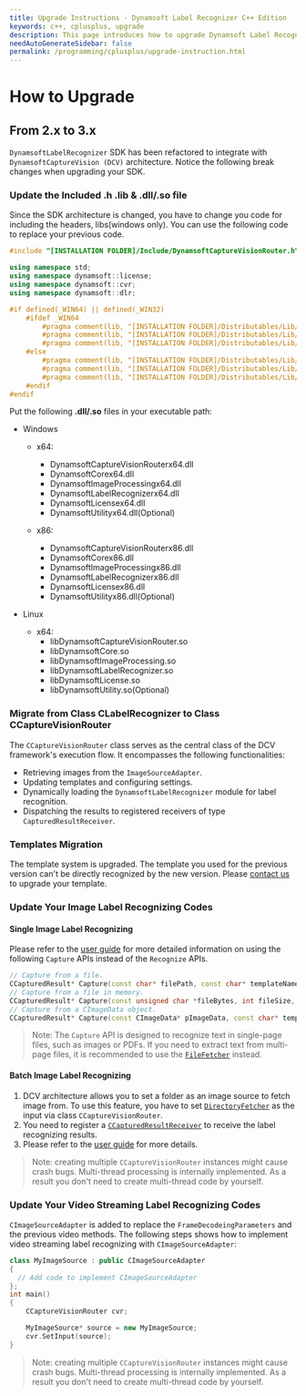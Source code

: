 ```yaml
---
title: Upgrade Instructions - Dynamsoft Label Recognizer C++ Edition
keywords: c++, cplusplus, upgrade
description: This page introduces how to upgrade Dynamsoft Label Recognizer
needAutoGenerateSidebar: false
permalink: /programming/cplusplus/upgrade-instruction.html
---
```


# How to Upgrade

## From 2.x to 3.x

`DynamsoftLabelRecognizer` SDK has been refactored to integrate with `DynamsoftCaptureVision (DCV)` architecture. Notice the following break changes when upgrading your SDK.

### Update the Included .h .lib & .dll/.so file

Since the SDK architecture is changed, you have to change you code for including the headers, libs(windows only). You can use the following code to replace your previous code.

```cpp
#include "[INSTALLATION FOLDER]/Include/DynamsoftCaptureVisionRouter.h"

using namespace std;
using namespace dynamsoft::license;
using namespace dynamsoft::cvr;
using namespace dynamsoft::dlr;

#if defined(_WIN64) || defined(_WIN32)
    #ifdef _WIN64
        #pragma comment(lib, "[INSTALLATION FOLDER]/Distributables/Lib/Windows/x64/DynamsoftLicensex64.lib")
        #pragma comment(lib, "[INSTALLATION FOLDER]/Distributables/Lib/Windows/x64/DynamsoftCaptureVisionRouterx64.lib")
        #pragma comment(lib, "[INSTALLATION FOLDER]/Distributables/Lib/Windows/x64/DynamsoftCorex64.lib")
    #else
        #pragma comment(lib, "[INSTALLATION FOLDER]/Distributables/Lib/Windows/x86/DynamsoftLicensex86.lib")
        #pragma comment(lib, "[INSTALLATION FOLDER]/Distributables/Lib/Windows/x86/DynamsoftCaptureVisionRouterx86.lib")
        #pragma comment(lib, "[INSTALLATION FOLDER]/Distributables/Lib/Windows/x86/DynamsoftCorex86.lib")
    #endif
#endif
```

Put the following **.dll/.so** files in your executable path:

- Windows
  - x64:
    - DynamsoftCaptureVisionRouterx64.dll
    - DynamsoftCorex64.dll
    - DynamsoftImageProcessingx64.dll
    - DynamsoftLabelRecognizerx64.dll
    - DynamsoftLicensex64.dll
    - DynamsoftUtilityx64.dll(Optional)

  - x86:
    - DynamsoftCaptureVisionRouterx86.dll
    - DynamsoftCorex86.dll
    - DynamsoftImageProcessingx86.dll
    - DynamsoftLabelRecognizerx86.dll
    - DynamsoftLicensex86.dll
    - DynamsoftUtilityx86.dll(Optional)

- Linux
  - x64:
    - libDynamsoftCaptureVisionRouter.so
    - libDynamsoftCore.so
    - libDynamsoftImageProcessing.so
    - libDynamsoftLabelRecognizer.so
    - libDynamsoftLicense.so
    - libDynamsoftUtility.so(Optional)

### Migrate from Class CLabelRecognizer to Class CCaptureVisionRouter

The `CCaptureVisionRouter` class serves as the central class of the DCV framework's execution flow. It encompasses the following functionalities:

- Retrieving images from the `ImageSourceAdapter`.
- Updating templates and configuring settings.
- Dynamically loading the `DynamsoftLabelRecognizer` module for label recognition.
- Dispatching the results to registered receivers of type `CapturedResultReceiver`.

### Templates Migration

The template system is upgraded. The template you used for the previous version can't be directly recognized by the new version. Please <a href="mailto:support@dynamsoft.com">contact us</a> to upgrade your template.

### Update Your Image Label Recognizing Codes

#### Single Image Label Recognizing

Please refer to the [user guide](../cplusplus/user-guide.md#create-a-new-project) for more detailed information on using the following `Capture` APIs instead of the `Recognize` APIs.

```cpp
// Capture from a file.
CCapturedResult* Capture(const char* filePath, const char* templateName="");
// Capture from a file in memory.
CCapturedResult* Capture(const unsigned char *fileBytes, int fileSize, const char* templateName="");
// Capture from a CImageData object.
CCapturedResult* Capture(const CImageData* pImageData, const char* templateName="");
```

> Note: The `Capture` API is designed to recognize text in single-page files, such as images or PDFs. If you need to extract text from multi-page files, it is recommended to use the [`FileFetcher`]({{site.dcv_cpp_api}}utility/file-fetcher.html) instead.

#### Batch Image Label Recognizing

1. DCV architecture allows you to set a folder as an image source to fetch image from. To use this feature, you have to set [`DirectoryFetcher`]({{site.dcv_cpp_api}}utility/directory-fetcher.html) as the input via class `CCaptureVisionRouter`.
2. You need to register a [`CCapturedResultReceiver`]({{site.dcv_cpp_api}}core/basic-structures/captured-result-receiver.html) to receive the label recognizing results.
3. Please refer to the [user guide](../cplusplus/user-guide.md#process-multiple-images) for more details.

>Note: creating multiple `CCaptureVisionRouter` instances might cause crash bugs. Multi-thread processing is internally implemented. As a result you don't need to create multi-thread code by yourself.

### Update Your Video Streaming Label Recognizing Codes

`CImageSourceAdapter` is added to replace the `FrameDecodeingParameters` and the previous video methods. The following steps shows how to implement video streaming label recognizing with `CImageSourceAdapter`:

```cpp
class MyImageSource : public CImageSourceAdapter 
{
  // Add code to implement CImageSourceAdapter
};
int main()
{
    CCaptureVisionRouter cvr;

    MyImageSource* source = new MyImageSource;
    cvr.SetInput(source);
}
```

>Note: creating multiple `CCaptureVisionRouter` instances might cause crash bugs. Multi-thread processing is internally implemented. As a result you don't need to create multi-thread code by yourself.
